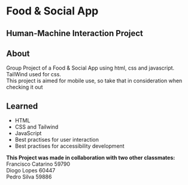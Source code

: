# Food & Social App

## Human-Machine Interaction Project

## About

Group Project of a Food & Social App using html, css and javascript. <br>
TailWind used for css. <br>
This project is aimed for mobile use, so take that in consideration when checking it out

## Learned
 - HTML
 - CSS and Tailwind
 - JavaScript
 - Best practises for user interaction
 - Best practises for accessibility development 

**This Project was made in collaboration with two other classmates:**<br>
Francisco Catarino 59790 <br>
Diogo Lopes 60447<br>
Pedro Silva 59886<br>
